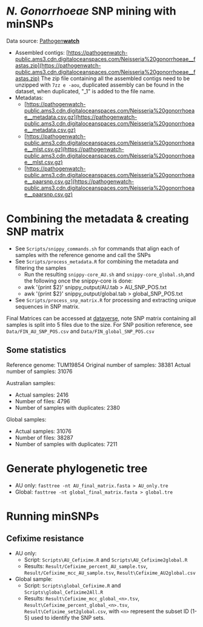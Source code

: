 # *N. Gonorrhoeae* SNP mining with minSNPs
Data source: [Pathogen**watch**](https://pathogen.watch/genomes/all?organismId=485)
- Assembled contigs: [https://pathogenwatch-public.ams3.cdn.digitaloceanspaces.com/Neisseria%20gonorrhoeae__fastas.zip](https://pathogenwatch-public.ams3.cdn.digitaloceanspaces.com/Neisseria%20gonorrhoeae__fastas.zip)
The zip file containing all the assembled contigs need to be unzipped with `7zz e -aou`, duplicated assembly can be found in the dataset, when duplicated, "_1" is added to the file name.
- Metadatas: 
    - [https://pathogenwatch-public.ams3.cdn.digitaloceanspaces.com/Neisseria%20gonorrhoeae__metadata.csv.gz](https://pathogenwatch-public.ams3.cdn.digitaloceanspaces.com/Neisseria%20gonorrhoeae__metadata.csv.gz)
    - [https://pathogenwatch-public.ams3.cdn.digitaloceanspaces.com/Neisseria%20gonorrhoeae__mlst.csv.gz](https://pathogenwatch-public.ams3.cdn.digitaloceanspaces.com/Neisseria%20gonorrhoeae__mlst.csv.gz)
    - [https://pathogenwatch-public.ams3.cdn.digitaloceanspaces.com/Neisseria%20gonorrhoeae__paarsnp.csv.gz](https://pathogenwatch-public.ams3.cdn.digitaloceanspaces.com/Neisseria%20gonorrhoeae__paarsnp.csv.gz)


# Combining the metadata & creating SNP matrix
- See `Scripts/snippy_commands.sh` for commands that align each of samples with the reference genome and call the SNPs
- See `Scripts/process_metadata.R` for combining the metadata and filtering the samples
    - Run the resulting `snippy-core_AU.sh` and `snippy-core_global.sh`,and the following once the snippy-core is done:
    - awk '{print $2}' snippy_output/AU.tab > AU_SNP_POS.txt
    - awk '{print $2}' snippy_output/global.tab > global_SNP_POS.txt
- See `Scripts/process_snp_matrix.R` for processing and extracting unique sequences in SNP matrix.

Final Matrices can be accessed at [dataverse](https://doi.org/10.7910/DVN/K2AECH), note SNP matrix containing all samples is split into 5 files due to the size.
For SNP position reference, see `Data/FIN_AU_SNP_POS.csv` and `Data/FIN_global_SNP_POS.csv`

## Some statistics
Reference genome: TUM19854
Original number of samples: 38381
Actual number of samples: 31076

Australian samples:
- Actual samples: 2416
- Number of files: 4796
- Number of samples with duplicates: 2380

Global samples:
- Actual samples: 31076
- Number of files: 38287
- Number of samples with duplicates: 7211

# Generate phylogenetic tree
- AU only: `fasttree -nt AU_final_matrix.fasta > AU_only.tre`
- Global: `fasttree -nt global_final_matrix.fasta > global.tre`

# Running minSNPs
## Cefixime resistance
- AU only:
    - Script: `Scripts\AU_Cefixime.R` and `Scripts\AU_Cefixime2global.R`
    - Results: `Result/Cefixime_percent_AU_sample.tsv`, `Result/Cefixime_mcc_AU_sample.tsv`, `Result\Cefixime_AU2global.csv`
- Global sample:
    - Script: `Scripts\global_Cefixime.R` and `Scripts\global_Cefixime2All.R`
    - Results: `Result\Cefixime_mcc_global_<n>.tsv`, `Result\Cefixime_percent_global_<n>.tsv`, `Result\Cefixime_set2global.csv`, with `<n>` represent the subset ID (1-5) used to identify the SNP sets.
